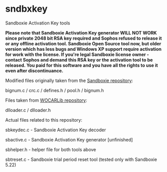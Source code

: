 # sndbxkey
Sandboxie Activation Key tools

**Please note that Sandboxie Activation Key generator WILL NOT WORK since private 2048 bit RSA key required and Sophos refused to release it or any offline activation tool. Sandboxie Open Source tool now, but older version which has less bugs and Windows XP support require activation for work with the license. If you're legal Sandboxie license owner - contact Sophos and demand this RSA key or the activation tool to be released. You paid for this software and you have all the rights to use it even after discontinuance.**

Modified files originally taken from the [Sandboxie repository](https://github.com/sandboxie/sandboxie/tree/master/common):

bignum.c / crc.c / defines.h / pool.h / bignum.h

Files taken from [WOCARLib repository](https://github.com/systoolz/wocarlib):

dlloader.c / dlloader.h

Actual files related to this repository:

sbkeydec.c - Sandboxie Activation Key decoder

sbactive.c - Sandboxie Activation Key generator [unfinished]

sbhelper.h - helper file for both tools above

sbtreset.c - Sandboxie trial period reset tool (tested only with Sandboxie 5.22)
